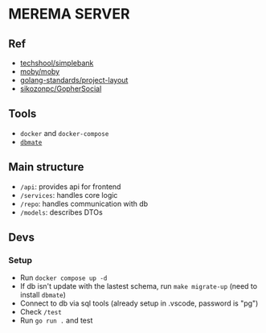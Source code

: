 # MEREMA SERVER

## Ref
- [techshool/simplebank](https://github.com/techschool/simplebank)
- [moby/moby](https://github.com/moby/moby)
- [golang-standards/project-layout](https://github.com/golang-standards/project-layout)
- [sikozonpc/GopherSocial](https://github.com/sikozonpc/GopherSocial)

## Tools
- `docker` and `docker-compose`
- [`dbmate`](https://github.com/amacneil/dbmate)

## Main structure

- `/api`: provides api for frontend
- `/services`: handles core logic
- `/repo`: handles communication with db
- `/models`: describes DTOs

## Devs
### Setup
- Run `docker compose up -d`
- If db isn't update with the lastest schema, run `make migrate-up` (need to install `dbmate`)
- Connect to db via sql tools (already setup in .vscode, password is "pg")
- Check `/test` 
- Run `go run .` and test
